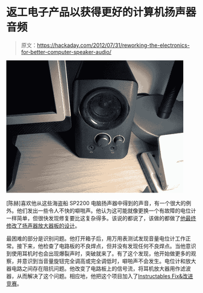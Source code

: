 # 返工电子产品以获得更好的计算机扬声器音频

> 原文：<https://hackaday.com/2012/07/31/reworking-the-electronics-for-better-computer-speaker-audio/>

![](img/c6037db9f539bfb133ad1c0940c90428.png "reworking-computer-speaker-electronics")

[陈赫]喜欢他从这些海盗船 SP2200 电脑扬声器中得到的声音，有一个很大的例外。他们发出一些令人不快的噼啪声。他认为这可能就像更换一个有故障的电位计一样简单，但很快发现修复要比这复杂得多。该说的都说了，该做的都做了[他最终修改了扬声器放大器板的设计](http://www.instructables.com/id/Fixing-Corsair-SP2200-Crackling/)。

最困难的部分是识别问题。他打开箱子后，用万用表测试发现音量电位计工作正常。接下来，他检查了电路板的不良焊点，但并没有发现任何不良焊点。当他意识到使用耳机时也会出现爆裂声时，突破就来了。有了这个发现，他开始做更多的观察，并意识到当音量旋钮完全调高或完全调低时，噼啪声不会发生。电位计和放大器电路之间存在阻抗问题。他改变了电路板上的信号流，将耳机放大器用作滤波器，从而解决了这个问题。相应地，他把这个项目加入了[Instructables Fix&改进竞赛](http://www.instructables.com/contest/fixit2012/)。